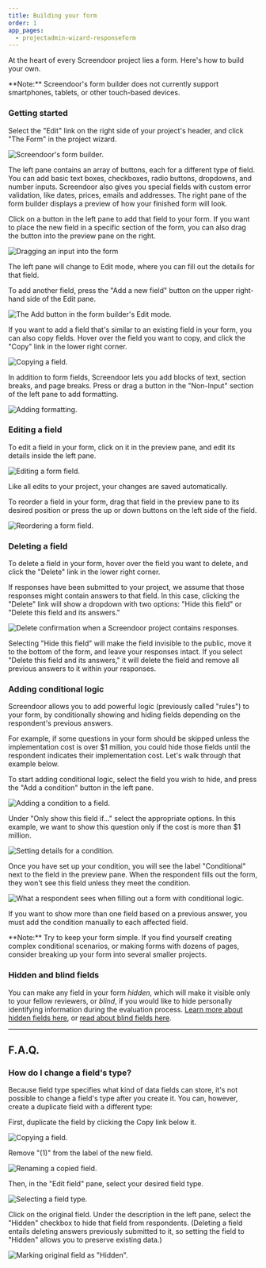 ```yaml
---
title: Building your form
order: 1
app_pages:
  - projectadmin-wizard-responseform
---
```


At the heart of every Screendoor project lies a form. Here's how to build your own.

<div class='alert'>
    **Note:** Screendoor's form builder does not currently support smartphones, tablets, or other touch-based devices.
</div>

### Getting started

Select the "Edit" link on the right side of your project's header, and click "The Form" in the project wizard.

![Screendoor's form builder.](../images/formbuilder_1.png)

The left pane contains an array of buttons, each for a different type of field. You can add basic text boxes, checkboxes, radio buttons, dropdowns, and number inputs. Screendoor also gives you special fields with custom error validation, like dates, prices, emails and addresses. The right pane of the form builder displays a preview of how your finished form will look.

Click on a button in the left pane to add that field to your form. If you want to place the new field in a specific section of the form, you can also drag the button into the preview pane on the right.

![Dragging an input into the form](../images/formbuilder_2.gif)

The left pane will change to Edit mode, where you can fill out the details for that field.

To add another field, press the "Add a new field" button on the upper right-hand side of the Edit pane.

![The Add button in the form builder's Edit mode.](../images/formbuilder_3.png)

If you want to add a field that's similar to an existing field in your form, you can also copy fields. Hover over the field you want to copy, and click the "Copy" link in the lower right corner.

![Copying a field.](../images/formbuilder_4.png)

In addition to form fields, Screendoor lets you add blocks of text, section breaks, and page breaks. Press or drag a button in the "Non-Input" section of the left pane to add formatting.

![Adding formatting.](../images/formbuilder_5.png)

### Editing a field

To edit a field in your form, click on it in the preview pane, and edit its details inside the left pane.

![Editing a form field.](../images/formbuilder_6.png)

Like all edits to your project, your changes are saved automatically.

To reorder a field in your form, drag that field in the preview pane to its desired position or press the up or down buttons on the left side of the field.

![Reordering a form field.](../images/formbuilder_7.gif)

### Deleting a field

To delete a field in your form, hover over the field you want to delete, and click the "Delete" link in the lower right corner.

If responses have been submitted to your project, we assume that those responses might contain answers to that field. In this case, clicking the "Delete" link will show a dropdown with two options: "Hide this field" or "Delete this field and its answers."

![Delete confirmation when a Screendoor project contains responses.](../images/formbuilder_8.png)

Selecting "Hide this field" will make the field invisible to the public, move it to the bottom of the form, and leave your responses intact. If you select "Delete this field and its answers," it will delete the field and remove all previous answers to it within your responses.

### Adding conditional logic

Screendoor allows you to add powerful logic (previously called "rules") to your form, by conditionally showing and hiding fields depending on the respondent's previous answers.

For example, if some questions in your form should be skipped unless the implementation cost is over $1 million, you could hide those fields until the respondent indicates their implementation cost. Let's walk through that example below.

To start adding conditional logic, select the field you wish to hide, and press the "Add a condition" button in the left pane.

![Adding a condition to a field.](../images/formbuilder_9.png)

Under "Only show this field if&hellip;" select the appropriate options. In this example, we want to show this question only if the cost is more than $1 million.

![Setting details for a condition.](../images/formbuilder_10.png)

Once you have set up your condition, you will see the label "Conditional" next to the field in the preview pane. When the respondent fills out the form, they won't see this field unless they meet the condition.

![What a respondent sees when filling out a form with conditional logic.](../images/formbuilder_11.gif)

If you want to show more than one field based on a previous answer, you must add the condition manually to each affected field.

<div class='alert'>
    **Note:** Try to keep your form simple. If you find yourself creating complex conditional scenarios, or making forms with dozens of pages, consider breaking up your form into several smaller projects.
</div>

### Hidden and blind fields

You can make any field in your form _hidden_, which will make it visible only to your fellow reviewers, or _blind_, if you would like to hide personally identifying information during the evaluation process. [Learn more about hidden fields here](/articles/screendoor/evaluation/hidden_fields.html), or [read about blind fields here](/articles/screendoor/evaluation/removing_bias.html).

---

## F.A.Q.

### How do I change a field's type?

Because field type specifies what kind of data fields can store, it's not possible to change a field's type after you create it. You can, however, create a duplicate field with a different type:

First, duplicate the field by clicking the Copy link below it.

![Copying a field.](../images/formbuilder_12.png)

Remove "(1)" from the label of the new field.

![Renaming a copied field.](../images/formbuilder_13.png)

Then, in the "Edit field" pane, select your desired field type.

![Selecting a field type.](../images/formbuilder_14.png)

Click on the original field. Under the description in the left pane, select the "Hidden" checkbox to hide that field from respondents. (Deleting a field entails deleting answers previously submitted to it, so setting the field to "Hidden" allows you to preserve existing data.)

![Marking original field as "Hidden".](../images/formbuilder_15.png)
